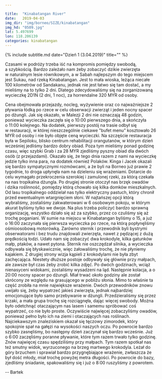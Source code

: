 ```yaml
---

title:  "Kinabatangan River"
date:   2019-04-03
img_dir: "img/borneo/SIZE/kinabatangan"
img_hd: "0509.jpg"
lat: 5.497699
lon: 118.206139
categories: kinabatangan
---
```


{% include subtitle.md date="Dzień 1 (3.04.2019)" title="" %}
<!--more_start-->
Czasami w&nbsp;podróży trzeba iść na kompromis pomiędzy swobodą, a&nbsp;szybkością.
Bardzo zależało nam żeby zobaczyć dzikie zwierzęta w&nbsp;naturalnym lesie równikowym, a&nbsp;w Sabah najlepszym do tego miejscem jest Sukau, nad rzeką Kinabatangan.
Jest to mała wioska, leżąca niecałe 100 kilometrów od Sandakanu, jednak nie jest łatwo się tam dostać, a&nbsp;my mieliśmy na to tylko 2 dni.
Dlatego zdecydowaliśmy się na zorganizowaną wycieczkę 2D1N (2 dni, 1 noc), za horrendalne 320 MYR od osoby.
<!--more-->
Cena obejmowała przejazdy, nocleg, wyżywienie oraz co najważniejsze 2 pływania łódką po rzece w&nbsp;celu obserwacji zwierząt i&nbsp;jeden nocny spacer po dżungli.
Jak się okazało, w&nbsp;Malezji 2 dni nie oznaczają 48 godzin, ponieważ wycieczka zaczęła się o&nbsp;10:00 pierwszego dnia, a
skończyła o&nbsp;11:00 kolejnego.
Na dodatek, pierwszy postój na trasie odbył się w&nbsp;restauracji, w&nbsp;której nieszczególnie ciekawe "bufet menu" kosztowało 26 MYR od osoby i&nbsp;nie było objęte ceną wycieczki.
Na szczęście restauracja była w&nbsp;Sepiloku, blisko centrum rehabilitacji orangutanów, w&nbsp;którym dzień wcześniej jedliśmy
bardzo dobry obiad.
Poza tym mieliśmy ponad godzinę czasu, więc szybki Grab i&nbsp;za 28 MYR zjedliśmy pyszny obiad dla dwóch osób (z przejazdami).
Okazało się, że tego dnia razem z&nbsp;nami na wycieczkę jedzie tylko inna para, na dodatek również Polaków.
Kinga i&nbsp;Jacek okazali się bardzo sympatycznymi rozmówcami, a&nbsp;że byli na Borneo już prawie 2 tygodnie, to droga upłynęła
nam na dzieleniu się wrażeniami.
Dotarcie do celu wymagało przekroczenia szerokiej i&nbsp;zamulonej rzeki, za którą czekała na nas tropikalna dżungla.
Po drugiej stronie otoczył nas brzęk owadów i&nbsp;dzika roślinność, pomiędzy którą chowało się kilka domków mieszkalnych.
Od lasu tropikalnego oddzielał nas tylko elektryczny pastuch, który chronił przed ewentualnym wtargnięciem słoni.
W najtańszej opcji którą wybraliśmy, zostaliśmy zakwaterowani w&nbsp;6 osobowym pokoju, w&nbsp;którym akurat byliśmy tylko we
dwoje.
Na plus trzeba policzyć bardzo sprawną organizację, wszystko działo się aż za szybko, przez co czuliśmy się aż trochę poganiani.
W sumie na miejscu w&nbsp;Kinabatangan byliśmy o&nbsp;15, a&nbsp;już o&nbsp;16:00 zaczynała się pierwsza wycieczka po rzece, na którą popłynęliśmy ośmioosobową motorówką.
Zarówno sternik i&nbsp;przewodnik byli bystrymi obserwatorami i&nbsp;bez trudu znajdowali zwierzęta, nawet z&nbsp;pędzącej z&nbsp;dużą
prędkością łodzi.
Udało nam się zobaczyć dwa krokodyle, kilka gatunków małp, ptaków, a&nbsp;nawet pytona.
Sternik nie oszczędzał silnika, a&nbsp;wycieczka odbywała się błyskawicznie, więc żałowaliśmy trochę, że nie płyniemy kajakiem.
Z drugiej strony wizja kąpieli z&nbsp;krokodylami nie była zbyt zachęcająca.
Niestety dłuższe postoje odbywały się głównie przy małpach, ale zawsze był czas żeby zrobić kilka zdjęć.
Po dwóch godzinach, wciąż nienasyceni widokami, zostaliśmy wysadzeni na ląd.
Następnie kolacja, a&nbsp;o 20:00 nocny spacer po dżungli.
Miał trwać około godziny ale został skrócony ze względu na grasującego w&nbsp;pobliżu słonia.
Mimo to właśnie ta część zrobiła na mnie największe wrażenie.
Dwóch przewodników znowu uwijało się, żeby wypatrzeć jakieś zwierzęta, jednak najbardziej emocjonujące było samo przebywanie w&nbsp;dżungli.
Przedzieraliśmy się przez krzaki, a&nbsp;mała grupa trochę się rozciągnęła, dając więcej swobody.
Można było odetchnąć otaczającym nas lasem i&nbsp;samemu spróbować coś wypatrzeć, co nie było proste.
Oczywiście najwięcej zobaczyliśmy owadów, ponieważ pełno było ich na ziemi i&nbsp;otaczających nas roślinach.
Najciekawszym znaleziskiem okazał się tęczowy zimorodek, który spokojnie spał na gałęzi na wysokości naszych oczu.
Po powrocie bardzo szybko zasnęliśmy, bo następny dzień zaczynał się bardzo wcześnie.
Już o&nbsp;6:00 zaczęliśmy poranne pływanie, które tym razem trwało tylko godzinę.
Znów najwięcej czasu spędziliśmy przy małpach.
Tym razem spotkał nas też smutny widok, wyrzuconego na brzeg martwego krokodyla.
Leżał do góry brzuchem i&nbsp;sprawiał bardzo przygnębiające wrażenie, zwłaszcza że był dość młody, miał trochę powyżej metra
długości.
Po powrocie do bazy, zjedliśmy śniadanie, spakowaliśmy się i&nbsp;już o&nbsp;8:00 ruszyliśmy z&nbsp;powrotem.

-- Bartek
